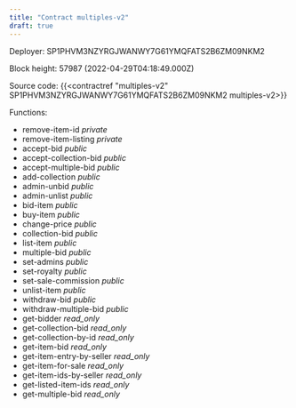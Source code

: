 ```yaml
---
title: "Contract multiples-v2"
draft: true
---
```

Deployer: SP1PHVM3NZYRGJWANWY7G61YMQFATS2B6ZM09NKM2


 



Block height: 57987 (2022-04-29T04:18:49.000Z)

Source code: {{<contractref "multiples-v2" SP1PHVM3NZYRGJWANWY7G61YMQFATS2B6ZM09NKM2 multiples-v2>}}

Functions:

* remove-item-id _private_
* remove-item-listing _private_
* accept-bid _public_
* accept-collection-bid _public_
* accept-multiple-bid _public_
* add-collection _public_
* admin-unbid _public_
* admin-unlist _public_
* bid-item _public_
* buy-item _public_
* change-price _public_
* collection-bid _public_
* list-item _public_
* multiple-bid _public_
* set-admins _public_
* set-royalty _public_
* set-sale-commission _public_
* unlist-item _public_
* withdraw-bid _public_
* withdraw-multiple-bid _public_
* get-bidder _read_only_
* get-collection-bid _read_only_
* get-collection-by-id _read_only_
* get-item-bid _read_only_
* get-item-entry-by-seller _read_only_
* get-item-for-sale _read_only_
* get-item-ids-by-seller _read_only_
* get-listed-item-ids _read_only_
* get-multiple-bid _read_only_
